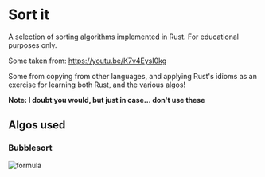 # Sort it

A selection of sorting algorithms implemented in Rust. For educational purposes only. 

Some taken from: https://youtu.be/K7v4EysI0kg 

Some from copying from other languages, and applying Rust's idioms as an exercise for learning both Rust, and the various algos!

**Note: I doubt you would, but just in case... don't use these**

## Algos used

### Bubblesort


![formula](https://render.githubusercontent.com/render/math?math={$\color{O(n^2)}$})
